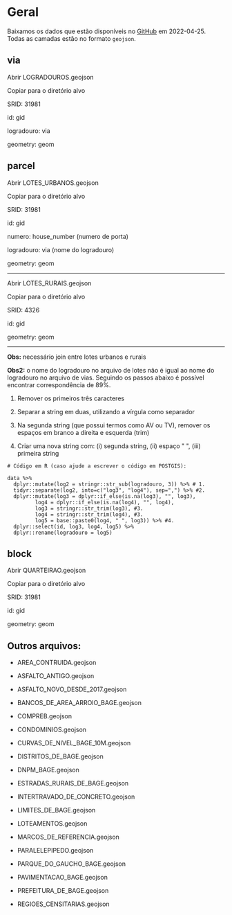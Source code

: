 # Geral

Baixamos os dados que estão disponíveis no [GitHub](https://github.com/GGC-Bage/GeoDataBase) em 2022-04-25. Todas as camadas estão no formato `geojson`.



## via

Abrir LOGRADOUROS.geojson

Copiar para o diretório alvo

SRID: 31981

id: gid

logradouro: via

geometry: geom



## parcel

Abrir LOTES_URBANOS.geojson

Copiar para o diretório alvo

SRID: 31981

id: gid

numero: house_number (numero de porta)

logradouro: via (nome do logradouro)

geometry: geom

----

Abrir LOTES_RURAIS.geojson

Copiar para o diretório alvo

SRID: 4326

id: gid

geometry: geom

----

**Obs:** necessário join entre lotes urbanos e rurais

**Obs2:** o nome do logradouro no arquivo de lotes não é igual ao nome do logradouro no arquivo de vias. Seguindo os passos abaixo é possível encontrar correspondência de 89%.

1. Remover os primeiros três caracteres

2. Separar a string em duas, utilizando a vírgula como separador

3. Na segunda string (que possui termos como AV ou TV), remover os espaços em branco a direita e esquerda (trim)

4. Criar uma nova string com: (i) segunda string, (ii) espaço " ", (iii) primeira string

```
# Código em R (caso ajude a escrever o código em POSTGIS):

data %>%
  dplyr::mutate(log2 = stringr::str_sub(logradouro, 3)) %>% # 1.
  tidyr::separate(log2, into=c("log3", "log4"), sep=",") %>% #2.
  dplyr::mutate(log3 = dplyr::if_else(is.na(log3), "", log3),
         log4 = dplyr::if_else(is.na(log4), "", log4),
         log3 = stringr::str_trim(log3), #3.
         log4 = stringr::str_trim(log4), #3.
         log5 = base::paste0(log4, " ", log3)) %>% #4.
  dplyr::select(id, log3, log4, log5) %>%
  dplyr::rename(logradouro = log5)
```



## block

Abrir QUARTEIRAO.geojson

Copiar para o diretório alvo

SRID: 31981

id: gid

geometry: geom



## Outros arquivos:

- AREA_CONTRUIDA.geojson

- ASFALTO_ANTIGO.geojson

- ASFALTO_NOVO_DESDE_2017.geojson

- BANCOS_DE_AREA_ARROIO_BAGE.geojson

- COMPREB.geojson

- CONDOMINIOS.geojson

- CURVAS_DE_NIVEL_BAGE_10M.geojson

- DISTRITOS_DE_BAGE.geojson

- DNPM_BAGE.geojson

- ESTRADAS_RURAIS_DE_BAGE.geojson

- INTERTRAVADO_DE_CONCRETO.geojson

- LIMITES_DE_BAGE.geojson

- LOTEAMENTOS.geojson

- MARCOS_DE_REFERENCIA.geojson

- PARALELEPIPEDO.geojson

- PARQUE_DO_GAUCHO_BAGE.geojson

- PAVIMENTACAO_BAGE.geojson

- PREFEITURA_DE_BAGE.geojson

- REGIOES_CENSITARIAS.geojson


